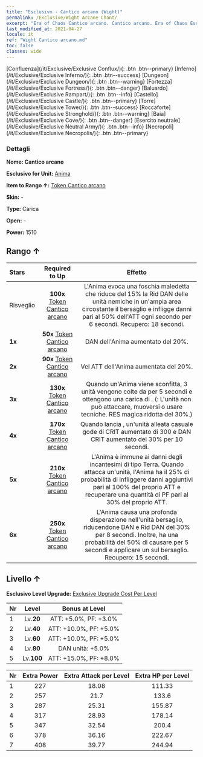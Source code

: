 ```yaml
---
title: "Esclusivo - Cantico arcano (Wight)"
permalink: /Exclusive/Wight Arcane Chant/
excerpt: "Era of Chaos Cantico arcano. Cantico arcano. Era of Chaos Esclusivo Cantico arcano. Anima Esclusivo."
last_modified_at: 2021-04-27
locale: it
ref: "Wight Cantico arcano.md"
toc: false
classes: wide
---
```

 [Confluenza](/it/Exclusive/Exclusive Conflux/){: .btn .btn--primary} [Inferno](/it/Exclusive/Exclusive Inferno/){: .btn .btn--success} [Dungeon](/it/Exclusive/Exclusive Dungeon/){: .btn .btn--warning} [Fortezza](/it/Exclusive/Exclusive Fortress/){: .btn .btn--danger} [Baluardo](/it/Exclusive/Exclusive Rampart/){: .btn .btn--info} [Castello](/it/Exclusive/Exclusive Castle/){: .btn .btn--primary} [Torre](/it/Exclusive/Exclusive Tower/){: .btn .btn--success} [Roccaforte](/it/Exclusive/Exclusive Stronghold/){: .btn .btn--warning} [Baia](/it/Exclusive/Exclusive Cove/){: .btn .btn--danger} [Esercito neutrale](/it/Exclusive/Exclusive Neutral Army/){: .btn .btn--info} [Necropoli](/it/Exclusive/Exclusive Necropolis/){: .btn .btn--primary} 

### Dettagli
 **Nome: Cantico arcano** 

 **Esclusivo for Unit:** [Anima](/it/units/Wight/) 

 **Item to Rango ↑:** [Token Cantico arcano](/ItemsIT/con_915/)

 **Skin:** -

 **Type:** Carica

 **Open:** -

 **Power:** 1510

## Rango ↑

  |     Stars    |  Required to Up | Effetto |
  |:-------------|:---------------:|:---------------:|
  |  Risveglio  | **100x** [Token Cantico arcano](/ItemsIT/con_915/) | <Foschia maledetta> L'Anima evoca una foschia maledetta che riduce del 15% la Rid DAN delle unità nemiche in un'ampia area circostante il bersaglio e infligge danni pari al 50% dell'ATT ogni secondo per 6 secondi. Recupero: 18 secondi. |
  | **1x** <i class="fas fa-star"/> | **50x** [Token Cantico arcano](/ItemsIT/con_915/) | DAN dell'Anima aumentato del 20%. |
  | **2x** <i class="fas fa-star"/> | **90x** [Token Cantico arcano](/ItemsIT/con_915/) | Vel ATT dell'Anima aumentata del 20%. |
  | **3x** <i class="fas fa-star"/> | **130x** [Token Cantico arcano](/ItemsIT/con_915/) | Quando un'Anima viene sconfitta, 3 unità vengono colte da <Paura> per 5 secondi e ottengono una carica di <Marchio del terrore>. (<Paura>: L'unità non può attaccare, muoversi o usare tecniche. RES magica ridotta del 30%.) |
  | **4x** <i class="fas fa-star"/> | **170x** [Token Cantico arcano](/ItemsIT/con_915/) | Quando lancia <Foschia maledetta>, un'unità alleata casuale gode di CRIT aumentato di 300 e DAN CRIT aumentato del 30% per 10 secondi. |
  | **5x** <i class="fas fa-star"/> | **210x** [Token Cantico arcano](/ItemsIT/con_915/) | L'Anima è immune ai danni degli incantesimi di tipo Terra. Quando attacca un'unità, l'Anima ha il 25% di probabilità di infliggere danni aggiuntivi pari al 100% del proprio ATT e recuperare una quantità di PF pari al 30% del proprio ATT. |
  | **6x** <i class="fas fa-star"/> | **250x** [Token Cantico arcano](/ItemsIT/con_915/) | <Raffica fantasma> L'Anima causa una profonda disperazione nell'unità bersaglio, riducendone DAN e Rid DAN del 30% per 8 secondi. Inoltre, ha una probabilità del 50% di causare <Paura> per 5 secondi e applicare un <Marchio del terrore> sul bersaglio. Recupero: 15 secondi. |


## Livello ↑
 **Esclusivo Level Upgrade:** [Exclusive Upgrade Cost Per Level](/Exclusive/ExclusiveUpgradeCostPerLevel/)

  |  Nr  |   Level  | Bonus at Level |
  |:-----|:--------:|:--------------:|
  | 1 | Lv.**20** | ATT: +5.0%, PF: +3.0% |
  | 2 | Lv.**40** | ATT: +10.0%, PF: +5.0% |
  | 3 | Lv.**60** | ATT: +10.0%, PF: +5.0% |
  | 4 | Lv.**80** | DAN unità: +5.0% |
  | 5 | Lv.**100** | ATT: +15.0%, PF: +8.0% |


  |  Nr  |  Extra Power | Extra Attack per Level | Extra HP per Level |
  |:-----|:--------:|:--------:|:--------:|
  | 1 | 227 | 18.08 | 111.33 |
  | 2 | 257 | 21.7 | 133.6 |
  | 3 | 287 | 25.31 | 155.87 |
  | 4 | 317 | 28.93 | 178.14 |
  | 5 | 347 | 32.54 | 200.4 |
  | 6 | 378 | 36.16 | 222.67 |
  | 7 | 408 | 39.77 | 244.94 |


